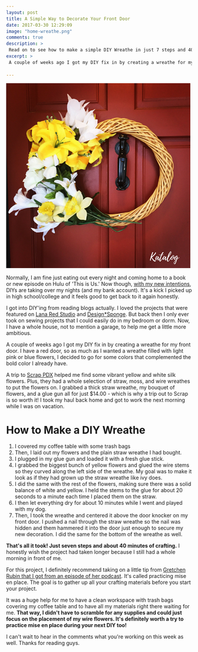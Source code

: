 ```yaml
---
layout: post
title: A Simple Way to Decorate Your Front Door
date: 2017-03-30 12:29:09
image: "home-wreathe.png"
comments: true
description: >
 Read on to see how to make a simple DIY Wreathe in just 7 steps and 40 minutes. The project was surprisingly simple turned out beautifully!
excerpt: >
 A couple of weeks ago I got my DIY fix in by creating a wreathe for my front door. I have a red door, so as much as I wanted a wreathe filled with light pink or blue flowers, I decided to go for some colors that complemented the bold color I already have.

---
```

![how to make a DIY wreathe](/assets/home-wreathe.png)

Normally, I am fine just eating out every night and coming home to a book or new episode on Hulu of 'This is Us.' Now though, [with my new intentions](http://katalogspace.com/2017/03/28/the-year-i-want-to-be-happy.html), DIYs are taking over my nights (and my bank account). It's a kick I picked up in high school/college and it feels good to get back to it again honestly.

I got into DIY'ing from reading blogs actually. I loved the projects that were featured on [Lana Red Studio](http://www.lanaredstudio.com/) and [Design*Sponge](http://www.lanaredstudio.com/). But back then I only ever took on sewing projects that I could easily do in my bedroom or dorm. Now, I have a whole house, not to mention a garage, to help me get a little more ambitious.

A couple of weeks ago I got my DIY fix in by creating a wreathe for my front door. I have a red door, so as much as I wanted a wreathe filled with light pink or blue flowers, I decided to go for some colors that complemented the bold color I already have.

A trip to [Scrap PDX](http://scrappdx.org/) helped me find some vibrant yellow and white silk flowers. Plus, they had a whole selection of straw, moss, and wire wreathes to put the flowers on. I grabbed a thick straw wreathe, my bouquet of flowers, and a glue gun all for just $14.00 - which is why a trip out to Scrap is so worth it! I took my haul back home and got to work the next morning while I was on vacation.

# How to Make a DIY Wreathe

1. I covered my coffee table with some trash bags
2. Then, I laid out my flowers and the plain straw wreathe I had bought.
3. I plugged in my glue gun and loaded it with a fresh glue stick.
4. I grabbed the biggest bunch of yellow flowers and glued the wire stems so they curved along the left side of the wreathe. My goal was to make it look as if they had grown up the straw wreathe like ivy does.
5. I did the same with the rest of the flowers, making sure there was a solid balance of white and yellow. I held the stems to the glue for about 20 seconds to a minute each time I placed them on the straw.
6. I then let everything dry for about 10 minutes while I went and played with my dog.
7. Then, I took the wreathe and centered it above the door knocker on my front door. I pushed a nail through the straw wreathe so the nail was hidden and them hammered it into the door just enough to secure my new decoration. I did the same for the bottom of the wreathe as well.

**That's all it took! Just seven steps and about 40 minutes of crafting.** I honestly wish the project had taken longer because I still had a whole morning in front of me.

For this project, I definitely recommend taking on a little tip from [Gretchen Rubin that I got from an episode of her podcast](http://gretchenrubin.com/happiness_project/2016/12/podcast-95-mis-en-place/). It's called practicing mise en place. The goal is to gather up all your crafting materials before you start your project.

It was a huge help for me to have a clean workspace with trash bags covering my coffee table and to have all my materials right there waiting for me. **That way, I didn't have to scramble for any supplies and could just focus on the placement of my wire flowers. It's definitely worth a try to practice mise en place during your next DIY too!**

I can't wait to hear in the comments what you're working on this week as well. Thanks for reading guys.  
